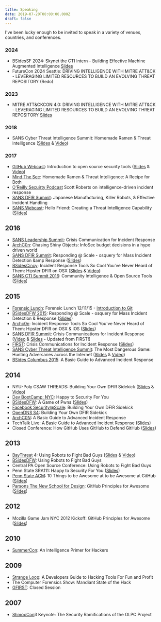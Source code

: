 ```yaml
---
title: Speaking
date: 2019-07-20T00:00:00.000Z
draft: false
---
```


I've been lucky enough to be invited to speak in a variety of venues, countries, and conferences.

### 2024

- BSidesSF 2024: Skynet the CTI Intern - Building Effective Machine Augmented Intelligence [Slides](https://speakerdeck.com/sroberts/skynet-the-cti-intern-building-effective-machine-augmented-intelligence)
- FutureCon 2024 Seattle: DRIVING INTELLIGENCE WITH MITRE ATT&CK - LEVERAGING LIMITED RESOURCES TO BUILD AN EVOLVING THREAT REPOSITORY (Redo)

### 2023

- MITRE ATT&CKCON 4.0: DRIVING INTELLIGENCE WITH MITRE ATT&CK - LEVERAGING LIMITED RESOURCES TO BUILD AN EVOLVING THREAT REPOSITORY [Slides](https://speakerdeck.com/sroberts/driving-intelligence-with-mitre-att-and-ck-leveraging-limited-resources-to-build-an-evolving-threat-repository)

### 2018

- SANS Cyber Threat Intelligence Summit: Homemade Ramen & Threat Intelligence ([Slides](https://speakerdeck.com/sroberts/homemade-ramen-and-threat-intelligence) & [Video](https://www.youtube.com/watch?v=0lmOKHDBgtc&t=24s))

### 2017

- [GitHub Webcast](https://resources.github.com/webcasts/): Introduction to open source security tools ([Slides](https://speakerdeck.com/sroberts/introduction-to-open-source-security-tools) & [Video](https://resources.github.com/webcasts/Introduction-to-open-source-security-tools/))
- [Mind The Sec](http://mindthesec.com.br/): Homemade Ramen & Threat Intelligence: A Recipe for Both
- [O'Reilly Secuirty Podcast](https://www.oreilly.com/ideas/scott-roberts-on-intelligence-driven-incident-response) Scott Roberts on intelligence-driven incident response
- [SANS DFIR Summit](https://www.sans.org/event/digital-forensics-summit-2017): Japanese Manufacturing, Killer Robots, & Effective Incident Handling
- [SANS Webcast](https://www.sans.org/webcasts/friend-creating-threat-intelligence-capability-103532): Hello Friend: Creating a Threat Intelligence Capability ([Slides](https://docs.google.com/presentation/d/1pFYhy8izBXOhrxDWe6dTvEbUunPwHhWZJ_JMdzS7Fho/edit?usp=sharing))

## 2016

- [SANS Leadership Summit](https://www.sans.org/event/security-leadership-summit-2016): Crisis Communication for Incident Response
- [ArchC0n](http://www.archc0n.org/): Chasing Shiny Objects: InfoSec budget decisions in a hype driven world
- [SANS DFIR Summit](http://www.sans.org/event/digital-forensics-summit-2016): Responding @ Scale - osquery for Mass Incident Detection &amp Response ([Slides](http://sroberts.github.io/responding-at-scale-with-osquery/slides.html#1))
- [BSidesCincy](http://bsidescincy.org/): Incident Response Tools So Cool You've Never Heard of Them: Hipster DFIR on OSX ([Slides](https://speakerdeck.com/sroberts/hipster-dfir-on-osx-bsidescincy) & [Video](https://www.youtube.com/watch?v=gNJ10Kt4I9E))
- [SANS CTI Summit 2016](https://www.sans.org/event/cyber-threat-intelligence-summit-2016): Community Intelligence & Open Source Tools ([Slides](https://speakerdeck.com/sroberts/community-intelligence-and-open-source-tools))

## 2015

- [Forensic Lunch](https://www.youtube.com/channel/UCZ7mQV3j4GNX-LU1IKPVQZg): Forensic Lunch 12/11/15 - [Introduction to Git](https://www.youtube.com/watch?v=6SnpBo0XtaQ)
- [BSidesDFW 2015](http://www.securitybsides.com/w/page/96312090/BSidesDFW%202015): Responding @ Scale - osquery for Mass Incident Detection & Response ([Slides](http://sroberts.github.io/bsidesdfw2015-slides/slides.html#1))
- [Archc0n](http://www.archc0n.org/): Incident Response Tools So Cool You've Never Heard of Them: Hipster DFIR on OSX & iOS ([Slides](https://speakerdeck.com/sroberts/hipster-dfir-on-osx))
- [SANS DFIR Summit](http://www.sans.org/event/digital-forensics-summit-2015): Crisis Communications for Incident Response ([Video](https://www.youtube.com/watch?v=YSdsmOHc_gk&feature=youtu.be&a) & [Slides](https://speakerdeck.com/sroberts/crisis-communication-for-incident-response) - Updated from FIRST!)
- [FIRST](http://www.first.org/conference/2015): Crisis Communications for Incident Response ([Slides](https://speakerdeck.com/sroberts/crisis-communications-for-incident-response-first15))
- [SANS Cyber Threat Intelligence Summit](https://www.sans.org/event/sans-cyber-threat-intelligence-summit): The Most Dangerous Game: Hunting Adversaries across the Internet ([Slides](https://speakerdeck.com/sroberts/the-most-dangerous-game) & [Video](https://www.youtube.com/watch?v=0Xhu73fKNBI&feature=youtu.be&a))
- [BSides Columbus 2015](http://www.securitybsides.com/w/page/81789821/BSidesCMH2015): A Basic Guide to Advanced Incident Response

## 2014

- NYU-Poly CSAW THREADS: Building Your Own DFIR Sidekick ([Slides](https://speakerdeck.com/sroberts/building-your-own-dfir-sidekick-threads-edition) & [Video](https://vimeo.com/114701077))
- [Dev BootCamp: NYC](http://www.meetup.com/DBCx-NYC/events/218621973/): Happy to Security For You
- [BSidesDFW](http://www.bsidesdfw.com): A Game of Pwns ([Slides](https://speakerdeck.com/sroberts/a-game-of-pwns))
- [Facebook Security@Scale](http://facebook.com): Building Your Own DFIR Sidekick
- [OpenDNS S4](http://labs.opendns.com/2014/09/03/s4-incident-responder-conference-september-18th-2014-san-francisco-ca/): Building Your Own DFIR Sidekick
- [ArchC0N](http://www.archc0n.org/): A Basic Guide to Advanced Incident Response
- TechTalk Live: A Basic Guide to Advanced Incident Response ([Slides](https://speakerdeck.com/sroberts/a-basic-guide-to-advanced-incident-response))
- Closed Conference: How GitHub Uses GitHub to Defend GitHub ([Slides](https://speakerdeck.com/sroberts/how-github-uses-github-to-defend-github))

## 2013

- [BayThreat](http://www.baythreat.org) 4: Using Robots to Fight Bad Guys ([Slides](https://speakerdeck.com/sroberts/using-robots-to-fight-bad-guys) & [Video](http://www.youtube.com/watch?v=PFvI0m_JkDE))
- [BSidesDFW](http://www.securitybsides.com/w/page/60987881/BSidesDFW): Using Robots to Fight Bad Guys
- Central PA Open Source Conference: Using Robots to Fight Bad Guys
- Penn State SRA111: Happy to Security For You ([Slides](https://github.com/sroberts/happy-to-security))
- [Penn State ACM](http://acm.psu.edu): 10 Things to be Awesome at to be Awesome at GitHub ([Slides](https://speakerdeck.com/sroberts/10-things-to-be-awesome-at-to-be-awesome-at-github))
- [Parsons The New School for Design](http://www.newschool.edu/parsons/): GitHub Principles for Awesome ([Slides](https://speakerdeck.com/sroberts/introduction-and-8-things-to-be-good-at-github))

## 2012

- Mozilla Game Jam NYC 2012 Kickoff: GitHub Principles for Awesome ([Slides](https://speakerdeck.com/sroberts/github-principles-for-awesome))

## 2010

- [SummerCon](http://summercon.org): An Intelligence Primer for Hackers

## 2009

- [Strange Loop](https://thestrangeloop.com): A Developers Guide to Hacking Tools For Fun and Profit
- The Computer Forensics Show: Mandiant State of the Hack
- [GFIRST](https://www.us-cert.gov/government-users/collaboration/gfirst): Closed Session

## 2007

- [ShmooCon](http://www.shmoocon.org)3 Keynote: The Security Ramifications of the OLPC Project
